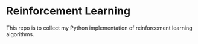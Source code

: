 # Reinforcement Learning

This repo is to collect my Python implementation of reinforcement learning algorithms.
